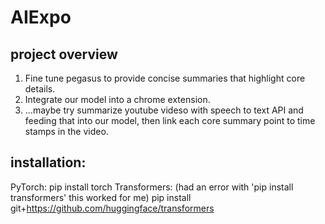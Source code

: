 # AIExpo

## project overview
1. Fine tune pegasus to provide concise summaries that highlight core details.
2. Integrate our model into a chrome extension.
3. ...maybe try summarize youtube videso with speech to text API and feeding that into our model, then link each core summary point to time stamps in the video.


## installation:
PyTorch:
pip install torch
Transformers: (had an error with 'pip install transformers' this worked for me)
pip install git+https://github.com/huggingface/transformers